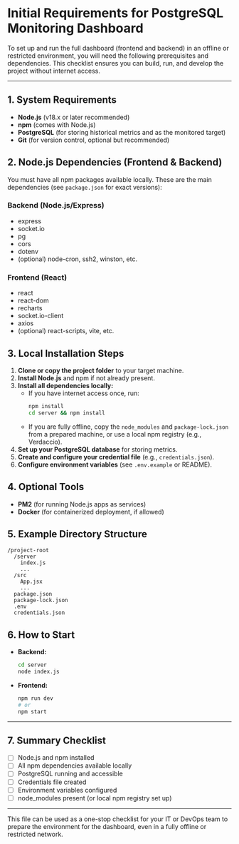 # Initial Requirements for PostgreSQL Monitoring Dashboard

To set up and run the full dashboard (frontend and backend) in an offline or restricted environment, you will need the following prerequisites and dependencies. This checklist ensures you can build, run, and develop the project without internet access.

---

## 1. System Requirements
- **Node.js** (v18.x or later recommended)
- **npm** (comes with Node.js)
- **PostgreSQL** (for storing historical metrics and as the monitored target)
- **Git** (for version control, optional but recommended)

## 2. Node.js Dependencies (Frontend & Backend)
You must have all npm packages available locally. These are the main dependencies (see `package.json` for exact versions):

### Backend (Node.js/Express)
- express
- socket.io
- pg
- cors
- dotenv
- (optional) node-cron, ssh2, winston, etc.

### Frontend (React)
- react
- react-dom
- recharts
- socket.io-client
- axios
- (optional) react-scripts, vite, etc.

## 3. Local Installation Steps
1. **Clone or copy the project folder** to your target machine.
2. **Install Node.js** and npm if not already present.
3. **Install all dependencies locally:**
   - If you have internet access once, run:
     ```sh
     npm install
     cd server && npm install
     ```
   - If you are fully offline, copy the `node_modules` and `package-lock.json` from a prepared machine, or use a local npm registry (e.g., Verdaccio).
4. **Set up your PostgreSQL database** for storing metrics.
5. **Create and configure your credential file** (e.g., `credentials.json`).
6. **Configure environment variables** (see `.env.example` or README).

## 4. Optional Tools
- **PM2** (for running Node.js apps as services)
- **Docker** (for containerized deployment, if allowed)

## 5. Example Directory Structure
```
/project-root
  /server
    index.js
    ...
  /src
    App.jsx
    ...
  package.json
  package-lock.json
  .env
  credentials.json
```

## 6. How to Start
- **Backend:**
  ```sh
  cd server
  node index.js
  ```
- **Frontend:**
  ```sh
  npm run dev
  # or
  npm start
  ```

---

## 7. Summary Checklist
- [ ] Node.js and npm installed
- [ ] All npm dependencies available locally
- [ ] PostgreSQL running and accessible
- [ ] Credentials file created
- [ ] Environment variables configured
- [ ] node_modules present (or local npm registry set up)

---

This file can be used as a one-stop checklist for your IT or DevOps team to prepare the environment for the dashboard, even in a fully offline or restricted network.
